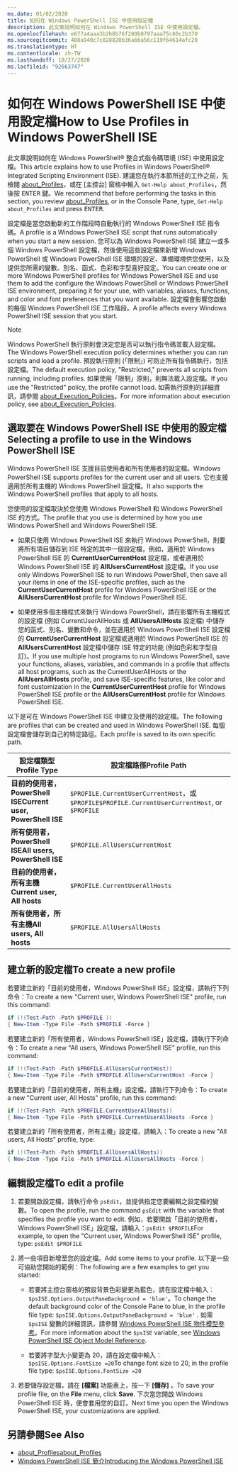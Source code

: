 ```yaml
---
ms.date: 01/02/2020
title: 如何在 Windows PowerShell ISE 中使用設定檔
description: 此文章說明如何在 Windows PowerShell ISE 中使用設定檔。
ms.openlocfilehash: e677a4aaa3b2b8b76f289b0797aaa75c80c2b370
ms.sourcegitcommit: 488a940c7c828820b36a6ba56c119f64614afc29
ms.translationtype: HT
ms.contentlocale: zh-TW
ms.lasthandoff: 10/27/2020
ms.locfileid: "92663747"
---
```

# <a name="how-to-use-profiles-in-windows-powershell-ise"></a><span data-ttu-id="eefda-103">如何在 Windows PowerShell ISE 中使用設定檔</span><span class="sxs-lookup"><span data-stu-id="eefda-103">How to Use Profiles in Windows PowerShell ISE</span></span>

<span data-ttu-id="eefda-104">此文章說明如何在 Windows PowerShell&reg; 整合式指令碼環境 (ISE) 中使用設定檔。</span><span class="sxs-lookup"><span data-stu-id="eefda-104">This article explains how to use Profiles in Windows PowerShell&reg; Integrated Scripting Environment (ISE).</span></span> <span data-ttu-id="eefda-105">建議您在執行本節所述的工作之前，先檢閱 [about_Profiles](/powershell/module/microsoft.powershell.core/about/about_profiles)，或在 [主控台] 窗格中輸入 `Get-Help about_Profiles`，然後按 <kbd>ENTER</kbd> 鍵。</span><span class="sxs-lookup"><span data-stu-id="eefda-105">We recommend that before performing the tasks in this section, you review [about_Profiles](/powershell/module/microsoft.powershell.core/about/about_profiles), or in the Console Pane, type, `Get-Help about_Profiles` and press <kbd>ENTER</kbd>.</span></span>

<span data-ttu-id="eefda-106">設定檔是當您啟動新的工作階段時自動執行的 Windows PowerShell ISE 指令碼。</span><span class="sxs-lookup"><span data-stu-id="eefda-106">A profile is a Windows PowerShell ISE script that runs automatically when you start a new session.</span></span>
<span data-ttu-id="eefda-107">您可以為 Windows PowerShell ISE 建立一或多個 Windows PowerShell 設定檔，然後使用這些設定檔來新增 Windows PowerShell 或 Windows PowerShell ISE 環境的設定、準備環境供您使用，以及提供您所需的變數、別名、函式、色彩和字型喜好設定。</span><span class="sxs-lookup"><span data-stu-id="eefda-107">You can create one or more Windows PowerShell profiles for Windows PowerShell ISE and use them to add the configure the Windows PowerShell or Windows PowerShell ISE environment, preparing it for your use, with variables, aliases, functions, and color and font preferences that you want available.</span></span> <span data-ttu-id="eefda-108">設定檔會影響您啟動的每個 Windows PowerShell ISE 工作階段。</span><span class="sxs-lookup"><span data-stu-id="eefda-108">A profile affects every Windows PowerShell ISE session that you start.</span></span>

> [!NOTE]
> <span data-ttu-id="eefda-109">Windows PowerShell 執行原則會決定您是否可以執行指令碼並載入設定檔。</span><span class="sxs-lookup"><span data-stu-id="eefda-109">The Windows PowerShell execution policy determines whether you can run scripts and load a profile.</span></span>
> <span data-ttu-id="eefda-110">預設執行原則 (「限制」) 可防止所有指令碼執行，包括設定檔。</span><span class="sxs-lookup"><span data-stu-id="eefda-110">The default execution policy, "Restricted," prevents all scripts from running, including profiles.</span></span>
> <span data-ttu-id="eefda-111">如果使用「限制」原則，則無法載入設定檔。</span><span class="sxs-lookup"><span data-stu-id="eefda-111">If you use the "Restricted" policy, the profile cannot load.</span></span> <span data-ttu-id="eefda-112">如需執行原則的詳細資訊，請參閱 [about_Execution_Policies](/powershell/module/microsoft.powershell.core/about/about_execution_policies)。</span><span class="sxs-lookup"><span data-stu-id="eefda-112">For more information about execution policy, see [about_Execution_Policies](/powershell/module/microsoft.powershell.core/about/about_execution_policies).</span></span>

## <a name="selecting-a-profile-to-use-in-the-windows-powershell-ise"></a><span data-ttu-id="eefda-113">選取要在 Windows PowerShell ISE 中使用的設定檔</span><span class="sxs-lookup"><span data-stu-id="eefda-113">Selecting a profile to use in the Windows PowerShell ISE</span></span>

<span data-ttu-id="eefda-114">Windows PowerShell ISE 支援目前使用者和所有使用者的設定檔。</span><span class="sxs-lookup"><span data-stu-id="eefda-114">Windows PowerShell ISE supports profiles for the current user and all users.</span></span> <span data-ttu-id="eefda-115">它也支援適用於所有主機的 Windows PowerShell 設定檔。</span><span class="sxs-lookup"><span data-stu-id="eefda-115">It also supports the Windows PowerShell profiles that apply to all hosts.</span></span>

<span data-ttu-id="eefda-116">您使用的設定檔取決於您使用 Windows PowerShell 和 Windows PowerShell ISE 的方式。</span><span class="sxs-lookup"><span data-stu-id="eefda-116">The profile that you use is determined by how you use Windows PowerShell and Windows PowerShell ISE.</span></span>

- <span data-ttu-id="eefda-117">如果只使用 Windows PowerShell ISE 來執行 Windows PowerShell，則要將所有項目儲存到 ISE 特定的其中一個設定檔，例如，適用於 Windows PowerShell ISE 的 **CurrentUserCurrentHost** 設定檔，或者適用於 Windows PowerShell ISE 的 **AllUsersCurrentHost** 設定檔。</span><span class="sxs-lookup"><span data-stu-id="eefda-117">If you use only Windows PowerShell ISE to run Windows PowerShell, then save all your items in one of the ISE-specific profiles, such as the **CurrentUserCurrentHost** profile for Windows PowerShell ISE or the **AllUsersCurrentHost** profile for Windows PowerShell ISE.</span></span>

- <span data-ttu-id="eefda-118">如果使用多個主機程式來執行 Windows PowerShell，請在影響所有主機程式的設定檔 (例如 CurrentUserAllHosts 或 **AllUsersAllHosts** 設定檔) 中儲存您的函式、別名、變數和命令，並在適用於 Windows PowerShell ISE 設定檔的 **CurrentUserCurrentHost** 設定檔或適用於 Windows PowerShell ISE 的 **AllUsersCurrentHost** 設定檔中儲存 ISE 特定的功能 (例如色彩和字型自訂)。</span><span class="sxs-lookup"><span data-stu-id="eefda-118">If you use multiple host programs to run Windows PowerShell, save your functions, aliases, variables, and commands in a profile that affects all host programs, such as the CurrentUserAllHosts or the **AllUsersAllHosts** profile, and save ISE-specific features, like color and font customization in the **CurrentUserCurrentHost** profile for Windows PowerShell ISE profile or the **AllUsersCurrentHost** profile for Windows PowerShell ISE.</span></span>

<span data-ttu-id="eefda-119">以下是可在 Windows PowerShell ISE 中建立及使用的設定檔。</span><span class="sxs-lookup"><span data-stu-id="eefda-119">The following are profiles that can be created and used in Windows PowerShell ISE.</span></span> <span data-ttu-id="eefda-120">每個設定檔會儲存到自己的特定路徑。</span><span class="sxs-lookup"><span data-stu-id="eefda-120">Each profile is saved to its own specific path.</span></span>

|           <span data-ttu-id="eefda-121">設定檔類型</span><span class="sxs-lookup"><span data-stu-id="eefda-121">Profile Type</span></span>           |                   <span data-ttu-id="eefda-122">設定檔路徑</span><span class="sxs-lookup"><span data-stu-id="eefda-122">Profile Path</span></span>                   |
| -------------------------------- | ------------------------------------------------ |
| <span data-ttu-id="eefda-123">**目前的使用者，PowerShell ISE**</span><span class="sxs-lookup"><span data-stu-id="eefda-123">**Current user, PowerShell ISE**</span></span> | <span data-ttu-id="eefda-124">`$PROFILE.CurrentUserCurrentHost`，或 `$PROFILE`</span><span class="sxs-lookup"><span data-stu-id="eefda-124">`$PROFILE.CurrentUserCurrentHost`, or `$PROFILE`</span></span> |
| <span data-ttu-id="eefda-125">**所有使用者，PowerShell ISE**</span><span class="sxs-lookup"><span data-stu-id="eefda-125">**All users, PowerShell ISE**</span></span>    | `$PROFILE.AllUsersCurrentHost`                   |
| <span data-ttu-id="eefda-126">**目前的使用者，所有主機**</span><span class="sxs-lookup"><span data-stu-id="eefda-126">**Current user, All hosts**</span></span>      | `$PROFILE.CurrentUserAllHosts`                   |
| <span data-ttu-id="eefda-127">**所有使用者，所有主機**</span><span class="sxs-lookup"><span data-stu-id="eefda-127">**All users, All hosts**</span></span>         | `$PROFILE.AllUsersAllHosts`                      |

## <a name="to-create-a-new-profile"></a><span data-ttu-id="eefda-128">建立新的設定檔</span><span class="sxs-lookup"><span data-stu-id="eefda-128">To create a new profile</span></span>

<span data-ttu-id="eefda-129">若要建立新的「目前的使用者，Windows PowerShell ISE」設定檔，請執行下列命令：</span><span class="sxs-lookup"><span data-stu-id="eefda-129">To create a new "Current user, Windows PowerShell ISE" profile, run this command:</span></span>

```powershell
if (!(Test-Path -Path $PROFILE ))
{ New-Item -Type File -Path $PROFILE -Force }
```

<span data-ttu-id="eefda-130">若要建立新的「所有使用者，Windows PowerShell ISE」設定檔，請執行下列命令：</span><span class="sxs-lookup"><span data-stu-id="eefda-130">To create a new "All users, Windows PowerShell ISE" profile, run this command:</span></span>

```powershell
if (!(Test-Path -Path $PROFILE.AllUsersCurrentHost))
{ New-Item -Type File -Path $PROFILE.AllUsersCurrentHost -Force }
```

<span data-ttu-id="eefda-131">若要建立新的「目前的使用者，所有主機」設定檔，請執行下列命令：</span><span class="sxs-lookup"><span data-stu-id="eefda-131">To create a new "Current user, All Hosts" profile, run this command:</span></span>

```powershell
if (!(Test-Path -Path $PROFILE.CurrentUserAllHosts))
{ New-Item -Type File -Path $PROFILE.CurrentUserAllHosts -Force }
```

<span data-ttu-id="eefda-132">若要建立新的「所有使用者，所有主機」設定檔，請輸入：</span><span class="sxs-lookup"><span data-stu-id="eefda-132">To create a new "All users, All Hosts" profile, type:</span></span>

```powershell
if (!(Test-Path -Path $PROFILE.AllUsersAllHosts))
{ New-Item -Type File -Path $PROFILE.AllUsersAllHosts -Force }
```

## <a name="to-edit-a-profile"></a><span data-ttu-id="eefda-133">編輯設定檔</span><span class="sxs-lookup"><span data-stu-id="eefda-133">To edit a profile</span></span>

1. <span data-ttu-id="eefda-134">若要開啟設定檔，請執行命令 `psEdit`，並提供指定您要編輯之設定檔的變數。</span><span class="sxs-lookup"><span data-stu-id="eefda-134">To open the profile, run the command `psEdit` with the variable that specifies the profile you want to edit.</span></span> <span data-ttu-id="eefda-135">例如，若要開啟「目前的使用者，Windows PowerShell ISE」設定檔，請輸入：`psEdit $PROFILE`</span><span class="sxs-lookup"><span data-stu-id="eefda-135">For example, to open the "Current user, Windows PowerShell ISE" profile, type: `psEdit $PROFILE`</span></span>

2. <span data-ttu-id="eefda-136">將一些項目新增至您的設定檔。</span><span class="sxs-lookup"><span data-stu-id="eefda-136">Add some items to your profile.</span></span> <span data-ttu-id="eefda-137">以下是一些可協助您開始的範例︰</span><span class="sxs-lookup"><span data-stu-id="eefda-137">The following are a few examples to get you started:</span></span>

   - <span data-ttu-id="eefda-138">若要將主控台窗格的預設背景色彩變更為藍色，請在設定檔中輸入︰`$psISE.Options.OutputPaneBackground = 'blue'`。</span><span class="sxs-lookup"><span data-stu-id="eefda-138">To change the default background color of the Console Pane to blue, in the profile file type: `$psISE.Options.OutputPaneBackground = 'blue'` .</span></span> <span data-ttu-id="eefda-139">如需 `$psISE` 變數的詳細資訊，請參閱 [Windows PowerShell ISE 物件模型參考](object-model/The-ISE-Object-Model-Hierarchy.md)。</span><span class="sxs-lookup"><span data-stu-id="eefda-139">For more information about the `$psISE` variable, see [Windows PowerShell ISE Object Model Reference](object-model/The-ISE-Object-Model-Hierarchy.md).</span></span>

   - <span data-ttu-id="eefda-140">若要將字型大小變更為 20，請在設定檔中輸入︰`$psISE.Options.FontSize =20`</span><span class="sxs-lookup"><span data-stu-id="eefda-140">To change font size to 20, in the profile file type: `$psISE.Options.FontSize =20`</span></span>

3. <span data-ttu-id="eefda-141">若要儲存設定檔，請在 **[檔案]** 功能表上，按一下 **[儲存]** 。</span><span class="sxs-lookup"><span data-stu-id="eefda-141">To save your profile file, on the **File** menu, click **Save**.</span></span> <span data-ttu-id="eefda-142">下次當您開啟 Windows PowerShell ISE 時，便會套用您的自訂。</span><span class="sxs-lookup"><span data-stu-id="eefda-142">Next time you open the Windows PowerShell ISE, your customizations are applied.</span></span>

## <a name="see-also"></a><span data-ttu-id="eefda-143">另請參閱</span><span class="sxs-lookup"><span data-stu-id="eefda-143">See Also</span></span>

- [<span data-ttu-id="eefda-144">about_Profiles</span><span class="sxs-lookup"><span data-stu-id="eefda-144">about_Profiles</span></span>](/powershell/module/microsoft.powershell.core/about/about_profiles)
- [<span data-ttu-id="eefda-145">Windows PowerShell ISE 簡介</span><span class="sxs-lookup"><span data-stu-id="eefda-145">Introducing the Windows PowerShell ISE</span></span>](Introducing-the-Windows-PowerShell-ISE.md)
